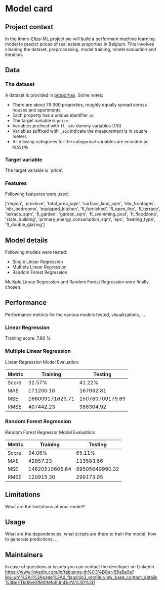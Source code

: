 # Model card

## Project context

In the Immo-Eliza-ML project we will build a performant machine learning model to predict prices of real estate proporties in Belgium. This involves cleaning the dataset, preprocessing, model training, model evaluation and iteration.

## Data

### The dataset
A dataset is provided in [proporties](data\properties.csv). Some notes:
- There are about 76 000 properties, roughly equally spread across houses and apartments
- Each property has a unique identifier `id`
- The target variable is `price`
- Variables prefixed with `fl_` are dummy variables (1/0)
- Variables suffixed with `_sqm` indicate the measurement is in square meters
- All missing categories for the categorical variables are encoded as `MISSING` 

### Target variable
The target variable is 'price'.

### Features
Following featueres were used:

['region', 'province', 'total_area_sqm', 'surface_land_sqm', 'nbr_frontages', 'nbr_bedrooms', 'equipped_kitchen', 'fl_furnished', 'fl_open_fire', 'fl_terrace', 'terrace_sqm', 'fl_garden', 'garden_sqm', 'fl_swimming_pool', 'fl_floodzone', 'state_building', 'primary_energy_consumption_sqm', 'epc', 'heating_type', 'fl_double_glazing']


## Model details

Following models were tested:
- Single Linear Regression
- Multiple Linear Regression
- Random Forest Regression

Multiple Linear Regression and Random Forest Regression were finally chosen.

## Performance

Performance metrics for the various models tested, visualizations, ...

### **Linear Regression**

Training score: 7.86 %

### **Multiple Linear Regression**
Linear Regression Model Evaluation:

| Metric         | Training       | Testing        |
|----------------|----------------|----------------|
| Score          | 32.57%         | 41.22%         |
| MAE            | 171200.16      | 167932.81      |
| MSE            | 166009171623.71| 150780709179.69|
| RMSE           | 407442.23      | 388304.92      |


### **Random Forest Regression**

Random Forest Regressor Model Evaluation:

| Metric         | Training       | Testing        |
|----------------|----------------|----------------|
| Score          | 94.06%         | 65.11%         |
| MAE            | 42857.23       | 113583.66      |
| MSE            | 14620510605.64 | 89505049990.32 |
| RMSE           | 120915.30      | 299173.95      |

## Limitations

What are the limitations of your model?

## Usage

What are the dependencies, what scripts are there to train the model, how to generate predictions, ...

## Maintainers

In case of questions or issues you can contact the developer on LinkedIn.
https://www.linkedin.com/in/fabienne-th%C3%BCer-56a8a0a?lipi=urn%3Ali%3Apage%3Ad_flagship3_profile_view_base_contact_details%3BeETk08eKRMStMfq9JmDuYA%3D%3D